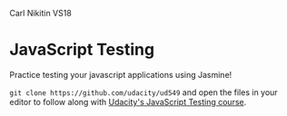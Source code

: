 Carl Nikitin
VS18

# JavaScript Testing

Practice testing your javascript applications using Jasmine!

`git clone https://github.com/udacity/ud549` and open the files in your editor to follow along with [Udacity's JavaScript Testing course](https://www.udacity.com/course/javascript-testing--ud549).
